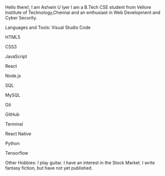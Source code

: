 Hello there!, I am Ashwin U Iyer 
I am a B.Tech CSE student from Vellore Institute of Technology,Chennai and an enthusiast in Web Development and Cyber Security.




Languages and Tools:
Visual Studio Code

HTML5

CSS3

JavaScript

React

Node.js

SQL

MySQL

Git

GitHub

Terminal

React Native

Python

Tensorflow

Other Hobbies:
I play guitar.
I have an interest in the Stock Market.
I write fantasy fiction, but have not yet published.
